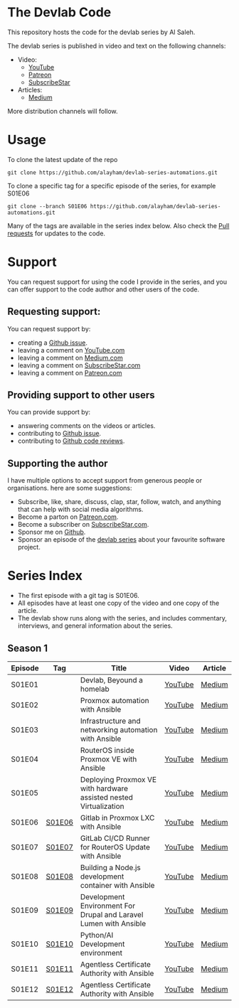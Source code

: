 # The Devlab Code
This repository hosts the code for the devlab series by Al Saleh. 

The devlab series is published in video and text on the following channels:

- Video: 
  - [YouTube](https://www.youtube.com/channel/UCc72YUyKngnBLPpDR14d96g)
  - [Patreon](https://patreon.com/devlab)
  - [SubscribeStar](https://www.subscribestar.com/devlab)
- Articles: 
  - [Medium](https://medium.com/@al-saleh)

More distribution channels will follow.

# Usage
To clone the latest update of the repo
```
git clone https://github.com/alayham/devlab-series-automations.git
```
To clone a specific tag for a specific episode of the series, for example S01E06
```
git clone --branch S01E06 https://github.com/alayham/devlab-series-automations.git
```
Many of the tags are available in the series index below. Also check the [Pull requests](https://github.com/alayham/devlab-series-automations/pulls) for updates to the code.

# Support
You can request support for using the code I provide in the series, and you can offer support to the code author and other users of the code.
## Requesting support:
You can request support by:
- creating a [Github issue](https://github.com/alayham/devlab-series-automations/issues).
- leaving a comment on [YouTube.com](https://www.youtube.com/channel/UCc72YUyKngnBLPpDR14d96g)
- leaving a comment on [Medium.com](https://medium.com/@al-saleh)
- leaving a comment on [SubscribeStar.com](https://www.subscribestar.com/devlab)
- leaving a comment on [Patreon.com](https://www.patreon.com/devlab)
## Providing support to other users
You can provide support by:
- answering comments on the videos or articles.
- contributing to [Github issue](https://github.com/alayham/devlab-series-automations/issues).
- contributing to [Github code reviews](https://github.com/alayham/devlab-series-automations/pulls).
## Supporting the author
I have multiple options to accept support from generous people or organisations. here are some suggestions:
- Subscribe, like, share, discuss, clap, star, follow, watch, and anything that can help with social media algorithms.
- Become a parton on [Patreon.com](https://www.patreon.com/devlab).
- Become a subscriber on [SubscribeStar.com](https://www.subscribestar.com/devlab).
- Sponsor me on [Github](https://github.com/alayham).
- Sponsor an episode of the [devlab series](https://www.youtube.com/watch?v=y_J-IrXbN5I&list=PLZLlJrtYGHany2Mvz-Q59SPeWp88iESU1) about your favourite software project.

# Series Index

- The first episode with a git tag is S01E06.
- All episodes have at least one copy of the video and one copy of the article.
- The devlab show runs along with the series, and includes commentary, interviews, and general information about the series.

## Season 1
| Episode | Tag    | Title | Video | Article | 
|---------|--------|-------|-------|----------|
| S01E01  |        | Devlab, Beyound a homelab | [YouTube](https://www.youtube.com/watch?v=y_J-IrXbN5I) | [Medium](https://medium.com/@al-saleh/devlab-beyond-a-homelab-e10e3d61b45e?sk=73e8122f585a67aaea695278c6a78edf) |
| S01E02  |        | Proxmox automation with Ansible | [YouTube](https://www.youtube.com/watch?v=KwTc6zZp6Mc) | [Medium](https://medium.com/@al-saleh/proxmox-automation-with-ansible-f1db8d905227?sk=6a993784eaa2f5a96ade42afe9c962b9) |
| S01E03  |        | Infrastructure and networking automation with Ansible | [YouTube](https://www.youtube.com/watch?v=VKrJ_Jceies) | [Medium](https://medium.com/@al-saleh/infrastructure-and-networking-automation-with-ansible-caf504dc422e?sk=9dbf49ac9468fe84d4c60134eb299ebb) |
| S01E04  |        | RouterOS inside Proxmox VE with Ansible | [YouTube](https://www.youtube.com/watch?v=SsJRH3z8o68) | [Medium](https://medium.com/@al-saleh/routeros-inside-proxmox-ve-with-ansible-18913a9b2997?sk=dd644fef98a408a665d4258bf2b0f964) |
| S01E05  |        | Deploying Proxmox VE with hardware assisted nested Virtualization | [YouTube](https://www.youtube.com/watch?v=67x4ZNztwTU) | [Medium](https://medium.com/@al-saleh/deploying-proxmox-ve-with-hardware-assisted-nested-virtualization-8a12085d9d4b?sk=29f6cf76d53ca95e4a899b579c470efe) |
| S01E06  | [S01E06](https://github.com/alayham/devlab-series-automations/tree/S01E06) | Gitlab in Proxmox LXC with Ansible | [YouTube](https://www.youtube.com/watch?v=9VOsO_qWwsc) | [Medium](https://medium.com/@al-saleh/gitlab-in-proxmox-lxc-with-ansible-49e18286e175?sk=1330c882e29cd73b6686b53e57965bc4) |
| S01E07  |  [S01E07](https://github.com/alayham/devlab-series-automations/tree/S01E07) | GitLab CI/CD Runner for RouterOS Update with Ansible | [YouTube](https://youtu.be/-vFfcRw3QMA) | [Medium](https://medium.com/@al-saleh/gitlab-runner-in-proxmox-with-ansible-7c12d2f6b5ee?sk=6816643f618bb43a4699bee5dace53f9) |
| S01E08  |  [S01E08](https://github.com/alayham/devlab-series-automations/tree/S01E08) | Building a Node.js development container with Ansible | [YouTube](https://www.youtube.com/watch?v=6H9j2OFr69U) | [Medium](https://medium.com/@al-saleh/building-a-node-js-development-container-with-ansible-f916a89241e6?sk=3636b322ebacab5e2174eb9d36e6d009) |
| S01E09  |  [S01E09](https://github.com/alayham/devlab-series-automations/tree/S01E09) | Development Environment For Drupal and Laravel Lumen with Ansible | [YouTube](https://www.youtube.com/watch?v=zTOnVp89038) | [Medium](https://medium.com/@al-saleh/lamp-development-environment-for-drupal-and-laravel-lumen-using-ansible-f0ebee120307?sk=7bbfadc436ed744a8e655ac5536271ba) |
| S01E10  |  [S01E10](https://github.com/alayham/devlab-series-automations/tree/S01E10) | Python/AI Development environment | [YouTube](https://www.youtube.com/watch?v=zTOnVp89038) | [Medium](https://medium.com/@al-saleh/lamp-development-environment-for-drupal-and-laravel-lumen-using-ansible-f0ebee120307?sk=7bbfadc436ed744a8e655ac5536271ba) |
| S01E11  |  [S01E11](https://github.com/alayham/devlab-series-automations/tree/S01E11) | Agentless Certificate Authority with Ansible | [YouTube](https://youtu.be/MLJMtrWvsis) | [Medium](https://medium.com/@al-saleh/an-agentless-certificate-authority-with-ansible-ef91de172d1e?sk=94ed7de54104154f19a0b97edc1f3a1e) |
| S01E12  |  [S01E12](https://github.com/alayham/devlab-series-automations/tree/S01E12) | Agentless Certificate Authority with Ansible | [YouTube](https://youtu.be/MLJMtrWvsis) | [Medium](https://medium.com/@al-saleh/an-agentless-certificate-authority-with-ansible-ef91de172d1e?sk=94ed7de54104154f19a0b97edc1f3a1e) |

